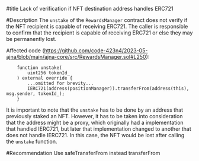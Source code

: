 #title
Lack of verification if NFT destination address handles ERC721

#Description
The ``unstake`` of the ``RewardsManager`` contract does not verify if the NFT recipient is capable of receiving ERC721. The caller is responsible to confirm that the recipient is capable of receiving ERC721 or else they may be permanently lost.

Affected code (https://github.com/code-423n4/2023-05-ajna/blob/main/ajna-core/src/RewardsManager.sol#L250):
```
    function unstake(
        uint256 tokenId_
    ) external override {
        ...omitted for brevity...
        IERC721(address(positionManager)).transferFrom(address(this), msg.sender, tokenId_);
    }
``` 

It is important to note that the ``unstake``  has to be done by an address that previously staked an NFT. However, it has to be taken into consideration that the address might be a proxy, which originally had a implementation that handled IERC721, but later that implementation changed to another that does not handle IERC721. In this case, the NFT would be lost after calling the ``unstake`` function.

#Recommendation
Use safeTransferFrom instead transferFrom